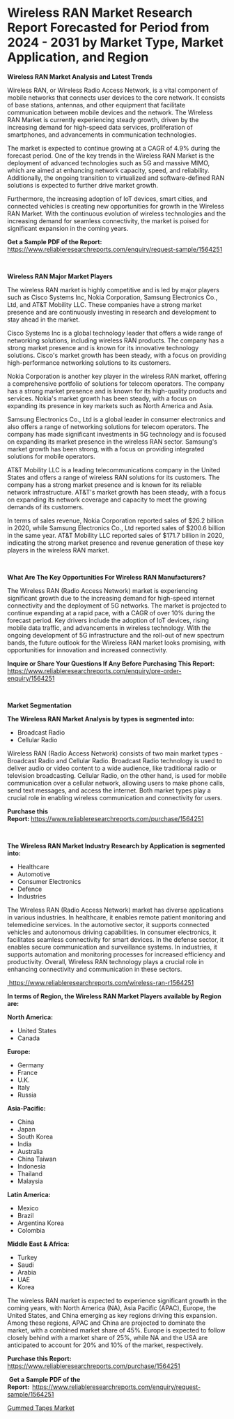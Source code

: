 <p><h1>Wireless RAN Market Research Report Forecasted for Period from 2024 -  2031 by Market Type, Market Application, and Region</h1></p><p><strong>Wireless RAN Market Analysis and Latest Trends</strong></p>
<p><p>Wireless RAN, or Wireless Radio Access Network, is a vital component of mobile networks that connects user devices to the core network. It consists of base stations, antennas, and other equipment that facilitate communication between mobile devices and the network. The Wireless RAN Market is currently experiencing steady growth, driven by the increasing demand for high-speed data services, proliferation of smartphones, and advancements in communication technologies.</p><p>The market is expected to continue growing at a CAGR of 4.9% during the forecast period. One of the key trends in the Wireless RAN Market is the deployment of advanced technologies such as 5G and massive MIMO, which are aimed at enhancing network capacity, speed, and reliability. Additionally, the ongoing transition to virtualized and software-defined RAN solutions is expected to further drive market growth.</p><p>Furthermore, the increasing adoption of IoT devices, smart cities, and connected vehicles is creating new opportunities for growth in the Wireless RAN Market. With the continuous evolution of wireless technologies and the increasing demand for seamless connectivity, the market is poised for significant expansion in the coming years.</p></p>
<p><strong>Get a Sample PDF of the Report:&nbsp;</strong> <a href="https://www.reliableresearchreports.com/enquiry/request-sample/1564251">https://www.reliableresearchreports.com/enquiry/request-sample/1564251</a></p>
<p>&nbsp;</p>
<p><strong>Wireless RAN Major Market Players</strong></p>
<p><p>The wireless RAN market is highly competitive and is led by major players such as Cisco Systems Inc, Nokia Corporation, Samsung Electronics Co., Ltd, and AT&T Mobility LLC. These companies have a strong market presence and are continuously investing in research and development to stay ahead in the market.</p><p>Cisco Systems Inc is a global technology leader that offers a wide range of networking solutions, including wireless RAN products. The company has a strong market presence and is known for its innovative technology solutions. Cisco's market growth has been steady, with a focus on providing high-performance networking solutions to its customers.</p><p>Nokia Corporation is another key player in the wireless RAN market, offering a comprehensive portfolio of solutions for telecom operators. The company has a strong market presence and is known for its high-quality products and services. Nokia's market growth has been steady, with a focus on expanding its presence in key markets such as North America and Asia.</p><p>Samsung Electronics Co., Ltd is a global leader in consumer electronics and also offers a range of networking solutions for telecom operators. The company has made significant investments in 5G technology and is focused on expanding its market presence in the wireless RAN sector. Samsung's market growth has been strong, with a focus on providing integrated solutions for mobile operators.</p><p>AT&T Mobility LLC is a leading telecommunications company in the United States and offers a range of wireless RAN solutions for its customers. The company has a strong market presence and is known for its reliable network infrastructure. AT&T's market growth has been steady, with a focus on expanding its network coverage and capacity to meet the growing demands of its customers.</p><p>In terms of sales revenue, Nokia Corporation reported sales of $26.2 billion in 2020, while Samsung Electronics Co., Ltd reported sales of $200.6 billion in the same year. AT&T Mobility LLC reported sales of $171.7 billion in 2020, indicating the strong market presence and revenue generation of these key players in the wireless RAN market.</p></p>
<p>&nbsp;</p>
<p><strong>What Are The Key Opportunities For Wireless RAN Manufacturers?</strong></p>
<p><p>The Wireless RAN (Radio Access Network) market is experiencing significant growth due to the increasing demand for high-speed internet connectivity and the deployment of 5G networks. The market is projected to continue expanding at a rapid pace, with a CAGR of over 10% during the forecast period. Key drivers include the adoption of IoT devices, rising mobile data traffic, and advancements in wireless technology. With the ongoing development of 5G infrastructure and the roll-out of new spectrum bands, the future outlook for the Wireless RAN market looks promising, with opportunities for innovation and increased connectivity.</p></p>
<p><strong>Inquire or Share Your Questions If Any Before Purchasing This Report:</strong> <a href="https://www.reliableresearchreports.com/enquiry/pre-order-enquiry/1564251">https://www.reliableresearchreports.com/enquiry/pre-order-enquiry/1564251</a></p>
<p>&nbsp;</p>
<p><strong>Market Segmentation</strong></p>
<p><strong>The Wireless RAN Market Analysis by types is segmented into:</strong></p>
<p><ul><li>Broadcast Radio</li><li>Cellular Radio</li></ul></p>
<p><p>Wireless RAN (Radio Access Network) consists of two main market types - Broadcast Radio and Cellular Radio. Broadcast Radio technology is used to deliver audio or video content to a wide audience, like traditional radio or television broadcasting. Cellular Radio, on the other hand, is used for mobile communication over a cellular network, allowing users to make phone calls, send text messages, and access the internet. Both market types play a crucial role in enabling wireless communication and connectivity for users.</p></p>
<p><strong>Purchase this Report:&nbsp;</strong><a href="https://www.reliableresearchreports.com/purchase/1564251">https://www.reliableresearchreports.com/purchase/1564251</a></p>
<p>&nbsp;</p>
<p><strong>The Wireless RAN Market Industry Research by Application is segmented into:</strong></p>
<p><ul><li>Healthcare</li><li>Automotive</li><li>Consumer Electronics</li><li>Defence</li><li>Industries</li></ul></p>
<p><p>The Wireless RAN (Radio Access Network) market has diverse applications in various industries. In healthcare, it enables remote patient monitoring and telemedicine services. In the automotive sector, it supports connected vehicles and autonomous driving capabilities. In consumer electronics, it facilitates seamless connectivity for smart devices. In the defense sector, it enables secure communication and surveillance systems. In industries, it supports automation and monitoring processes for increased efficiency and productivity. Overall, Wireless RAN technology plays a crucial role in enhancing connectivity and communication in these sectors.</p></p>
<p><a href="https://www.reliableresearchreports.com/wireless-ran-r1564251">&nbsp;https://www.reliableresearchreports.com/wireless-ran-r1564251</a></p>
<p><strong>In terms of Region, the Wireless RAN Market Players available by Region are:</strong></p>
<p>
    <p> <strong> North America: </strong>
        <ul>
            <li>United States</li>
            <li>Canada</li>
        </ul>
        </p> 
    <p> <strong> Europe: </strong>
        <ul>
            <li>Germany</li>
            <li>France</li>
            <li>U.K.</li>
            <li>Italy</li>
            <li>Russia</li>
        </ul>
        </p> 
    <p> <strong> Asia-Pacific: </strong>
        <ul>
            <li>China</li>
            <li>Japan</li>
            <li>South Korea</li>
            <li>India</li>
            <li>Australia</li>
            <li>China Taiwan</li>
            <li>Indonesia</li>
            <li>Thailand</li>
            <li>Malaysia</li>
        </ul>
        </p> 
    <p> <strong> Latin America: </strong>
        <ul>
            <li>Mexico</li>
            <li>Brazil</li>
            <li>Argentina Korea</li>
            <li>Colombia</li>
        </ul>
        </p> 
    <p> <strong> Middle East & Africa: </strong>
        <ul>
            <li>Turkey</li>
            <li>Saudi</li>
            <li>Arabia</li>
            <li>UAE</li>
            <li>Korea</li>
        </ul>
    </p>
    </p>
<p><p>The wireless RAN market is expected to experience significant growth in the coming years, with North America (NA), Asia Pacific (APAC), Europe, the United States, and China emerging as key regions driving this expansion. Among these regions, APAC and China are projected to dominate the market, with a combined market share of 45%. Europe is expected to follow closely behind with a market share of 25%, while NA and the USA are anticipated to account for 20% and 10% of the market, respectively.</p></p>
<p><strong>Purchase this Report: </strong><a href="https://www.reliableresearchreports.com/purchase/1564251">https://www.reliableresearchreports.com/purchase/1564251</a></p>
<p>&nbsp;<strong>Get a Sample PDF of the Report:&nbsp;&nbsp;</strong><a href="https://www.reliableresearchreports.com/enquiry/request-sample/1564251">https://www.reliableresearchreports.com/enquiry/request-sample/1564251</a></p>
<p><strong></strong></p>
<p><p><a href="https://frill-swim-3cd.notion.site/Decoding-the-Gummed-Tapes-Market-A-Deep-Dive-into-the-Latest-Market-Trends-Market-Segmentation-an-a159dcfc1ab44ed8adb6b17e7b4961dd">Gummed Tapes Market</a></p></p>